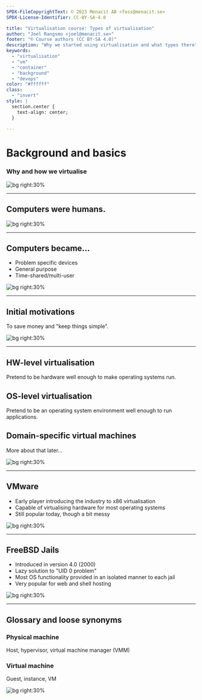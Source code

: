 ```yaml
---
SPDX-FileCopyrightText: © 2023 Menacit AB <foss@menacit.se>
SPDX-License-Identifier: CC-BY-SA-4.0

title: "Virtualisation course: Types of virtualisation"
author: "Joel Rangsmo <joel@menacit.se>"
footer: "© Course authors (CC BY-SA 4.0)"
description: "Why we started using virtualisation and what types there"
keywords:
  - "virtualisation"
  - "vm"
  - "container"
  - "background"
  - "devops"
color: "#ffffff"
class:
  - "invert"
style: |
  section.center {
    text-align: center;
  }

---
```

<!-- _footer: "%ATTRIBUTION_PREFIX% Reid Campbell (CC0 1.0)" -->
# Background and basics
### Why and how we virtualise 

![bg right:30%](images/01-orca.jpg)

<!--
- We'll begin with a retrospective to understand how we ended up where we are today

- Try to clarify the different kinds of virtualisation available
-->

---
<!-- _footer: "%ATTRIBUTION_PREFIX% Robert Sullivan (CC0 1.0)" -->
## Computers were humans.

![bg right:30%](images/01-human_computers.jpg)

<!--
- A bit of pop history: The picture shows a group of NACA computers, precursor to NASA

- Often rooms full of women, minorities and anyone else not considered fully esteemed

- Things started to change with a lot with Turing's Christof computer

- Not get stuck here, it's fun but there are whole books available for those who are interested
-->

---
<!-- _footer: "%ATTRIBUTION_PREFIX% C. Watts (CC BY 2.0)" -->
## Computers became...
- Problem specific devices
- General purpose
- Time-shared/multi-user

![bg right:30%](images/01-old_computers.jpg)

<!--
- Digital computers became a thing a big thing as they could solve things a lot faster than humans

- Slowly but surely became field-programmable and general purpose, saved a lot of money!

- Everyone (see all scientists and fortune 50s) wanted access to a computer, so time sharing and
remote access became a thing: a very early version of the cloud, many experts at the time thought
computing would be provided by regional providers in a similar manner to water and electricity.
The word terminal is still with us - but the view of computing as a utility look slightly dif.

- Multi-user systems became the norm and suddenly not everyone with access to the computer were
equally trusted or given equal amounts of processing power. Things started to get more and more
complex. Richard Stallman, the father of GNU and the FOSS movement, was famous for actively working
against restrictions of computer usage.

Segue: Proto-virtualisation already exist in different forms on mainframes, but in the beginning of
the 2000s the need becomes apparent in the commodity server market as well.
-->

---
<!-- _footer: "%ATTRIBUTION_PREFIX% Beraldo Leal (CC BY 2.0)" -->
## Initial motivations
To save money and "keep things simple".

![bg right:30%](images/01-sunfire_dark.jpg)

<!--
- So what were the main motivations: basically what the slide says

- Up until that point, every hertz could have a use and the benefits (see dreamy eyed potential) of
digitalization had been many. Maybe the IT bubble burst started putting focus on cost again.

- Computers had started to become way too powerful for single tasks, but the security model of OSes
had remained largely the same - multi-tenancy was not simple and admin privileges, which were more
or less required for everything, were omnipotent and hard to restrict.

- Ofc these problems aren't impossible to solve, but the effort required to change hardware,
software and way-of-working (see knowledge) was deemed like too big of a task.

Segue: Two primary methods for solving these problems started to appear
-->

---
<!-- _footer: "%ATTRIBUTION_PREFIX% Jonathan Brandt (CC0 1.0)" -->
## HW-level virtualisation
Pretend to be hardware well enough to make operating systems run.

## OS-level virtualisation
Pretend to be an operating system environment well enough to run applications.

## Domain-specific virtual machines
More about that later...

![bg right:30%](images/01-tree_glitch.jpg)

<!--
- HW-level virtualisation is probably what comes to mind for most people when they hear the term.

- If you used VirtualBox, you know this.

- Quite complex and slow to pretend to be hardware, but the method soon showed many benefits.

- Make legacy operating systems and applications run without customisation: business as usual.

- Most users do however not care about how the OS is doing, they care about their apps running.

- OS-level virtualisation tries to provide an environment that is as close as possible to what
applications and admin expects: It's job is not to fool the operating system.

- OS-level virtualisation requires changes of OS, but probably easier than pretend to behave like
a physical object with all it's quirks.

- Mostly used to virtualise OSes of the same kind (Linux on Linux) but not only

- The ideas of uncoupling applications from hardware and/or operating systems became a thing as
well, but more about that later in the course: For now focus on HW-level and OS-level virt.

- OS-level instances are often called "containers", I try to not use the term as it is a bit
confusing and could mean mean other things (more about that later)

Segue: To make things a bit less diffuse, let's talk about early contenders in the field.

-->

---
## VMware
- Early player introducing the industry to x86 virtualisation
- Capable of virtualising hardware for most operating systems
- Still popular today, though a bit messy

![bg right:30%](images/01-vmware_web_2000.jpg)

<!--
- Company that brought HW-level virtualisation to the masses since the early 2000s.

- Many people considered it a bit of a moon shot at the time.

- While slow it quickly became popular as it helped companies save a lot of money (more about that
later in the course).

- Early in the space of clustering nodes.

- Used to be unchallenged king of HW-level virt for a long time, but these days there are several
who battle for the title: many which are freely available.
-->

---
<!-- _footer: "%ATTRIBUTION_PREFIX% Fandrey (CC BY 2.0)" -->
## FreeBSD Jails
- Introduced in version 4.0 (2000)
- Lazy solution to "UID 0 problem"
- Most OS functionality provided in an isolated manner to each jail
- Very popular for web and shell hosting

![bg right:30%](images/01-console_beastie.jpg)

<!--
- First virtualisation on UNIX, inspired Solaris Zones, OpenVZ and other solutions.

- The "UID 0 problem" was the main focus: Splitting root up into smaller parts was deemed to much
a hassle.

- Create isolated jails, which have their own root and own view of the system, such as processes
and the file system root.

Segue: We are already using a lot of terms, let's try to clarify what some of them mean.
-->

---
<!-- _footer: "%ATTRIBUTION_PREFIX% Jonathan Miske (CC BY-SA 2.0)" -->
## Glossary and loose synonyms

### Physical machine
Host, hypervisor, virtual machine manager (VMM)

### Virtual machine
Guest, instance, VM


![bg right:30%](images/01-abandoned_silo.jpg)

<!--
Many of these terms are not strictly correct, but they are widely used so I've tried to group them.
-->
